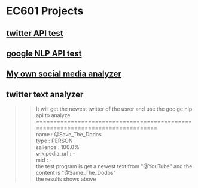 # EC601 Projects

## [twitter API test](Twitter%20test/)

## [google NLP API test](Google_NLP_test/readme.md)

## [My own social media analyzer](user%20story.md)  

## twitter text analyzer

>> It will get the newest twitter of the usrer and use the goolge nlp api to analyze
>  ================================================================================  
name           : @Save_The_Dodos  
type           : PERSON  
salience       : 100.0%  
wikipedia_url  : -  
mid            : -  
> the test program is get a newest text from "@YouTube" and the content is "@Same_The_Dodos"  
> the results shows above


